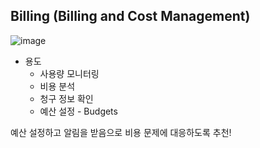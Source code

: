 ## Billing (Billing and Cost Management)
![image](https://github.com/hana2set/study/assets/97689567/a66b5f77-932e-4971-b3e7-c89393a87ef8)

- 용도
    - 사용량 모니터링
    - 비용 분석
    - 청구 정보 확인
    - 예산 설정 - Budgets

예산 설정하고 알림을 받음으로 비용 문제에 대응하도록 추천!